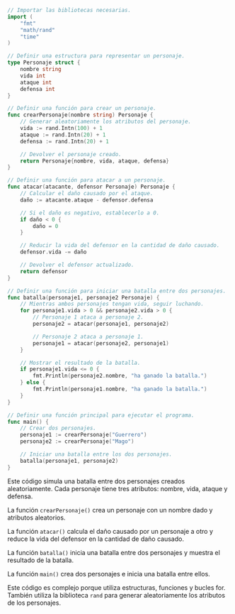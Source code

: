 ```go
// Importar las bibliotecas necesarias.
import (
	"fmt"
	"math/rand"
	"time"
)

// Definir una estructura para representar un personaje.
type Personaje struct {
	nombre string
	vida int
	ataque int
	defensa int
}

// Definir una función para crear un personaje.
func crearPersonaje(nombre string) Personaje {
	// Generar aleatoriamente los atributos del personaje.
	vida := rand.Intn(100) + 1
	ataque := rand.Intn(20) + 1
	defensa := rand.Intn(20) + 1

	// Devolver el personaje creado.
	return Personaje{nombre, vida, ataque, defensa}
}

// Definir una función para atacar a un personaje.
func atacar(atacante, defensor Personaje) Personaje {
	// Calcular el daño causado por el ataque.
	daño := atacante.ataque - defensor.defensa

	// Si el daño es negativo, establecerlo a 0.
	if daño < 0 {
		daño = 0
	}

	// Reducir la vida del defensor en la cantidad de daño causado.
	defensor.vida -= daño

	// Devolver el defensor actualizado.
	return defensor
}

// Definir una función para iniciar una batalla entre dos personajes.
func batalla(personaje1, personaje2 Personaje) {
	// Mientras ambos personajes tengan vida, seguir luchando.
	for personaje1.vida > 0 && personaje2.vida > 0 {
		// Personaje 1 ataca a personaje 2.
		personaje2 = atacar(personaje1, personaje2)

		// Personaje 2 ataca a personaje 1.
		personaje1 = atacar(personaje2, personaje1)
	}

	// Mostrar el resultado de la batalla.
	if personaje1.vida <= 0 {
		fmt.Println(personaje2.nombre, "ha ganado la batalla.")
	} else {
		fmt.Println(personaje1.nombre, "ha ganado la batalla.")
	}
}

// Definir una función principal para ejecutar el programa.
func main() {
	// Crear dos personajes.
	personaje1 := crearPersonaje("Guerrero")
	personaje2 := crearPersonaje("Mago")

	// Iniciar una batalla entre los dos personajes.
	batalla(personaje1, personaje2)
}
```

Este código simula una batalla entre dos personajes creados aleatoriamente. Cada personaje tiene tres atributos: nombre, vida, ataque y defensa.

La función `crearPersonaje()` crea un personaje con un nombre dado y atributos aleatorios.

La función `atacar()` calcula el daño causado por un personaje a otro y reduce la vida del defensor en la cantidad de daño causado.

La función `batalla()` inicia una batalla entre dos personajes y muestra el resultado de la batalla.

La función `main()` crea dos personajes e inicia una batalla entre ellos.

Este código es complejo porque utiliza estructuras, funciones y bucles for. También utiliza la biblioteca `rand` para generar aleatoriamente los atributos de los personajes.